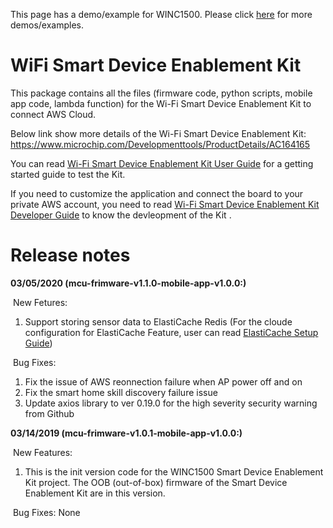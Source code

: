 This page has a demo/example for WINC1500. Please click [here](https://github.com/search?q=topic:winc1500+org:MicrochipTech) for more demos/examples.

# WiFi Smart Device Enablement Kit
This package contains all the files (firmware code, python scripts, mobile app code, lambda function) for the Wi-Fi Smart Device Enablement Kit to connect AWS Cloud.

Below link show more details of the Wi-Fi Smart Device Enablement Kit:
https://www.microchip.com/Developmenttools/ProductDetails/AC164165

You can read [Wi-Fi Smart Device Enablement Kit User Guide](http://ww1.microchip.com/downloads/en/DeviceDoc/ATWINC-15x0-Smart-Device%20Kit-Wi-Fi-Smart-Device-Enablement-Kit-User-Guide-DS50002880A.pdf) for a getting started guide to test the Kit.

If you need to customize the application and connect the board to your private AWS account, you need to read [Wi-Fi Smart Device Enablement Kit Developer Guide](http://ww1.microchip.com/downloads/en/DeviceDoc/ATWINC15x0-Smart-Device-Kit-Wi-Fi-Smart-Device%20Enablement%20Kit%20Developers%20Guide-User-Guide-DS50002885A.pdf) to know the devleopment of the Kit .



# Release notes

**03/05/2020 (mcu-frimware-v1.1.0-mobile-app-v1.0.0:)**

  &nbsp;New Fetures:
  1. Support storing sensor data to ElastiCache Redis
  (For the cloude configuration for ElastiCache Feature, user can read [ElastiCache Setup Guide](https://github.com/MicrochipTech/winc1500-wifi-smart-device-enablement-kit-aws-cloud/blob/master/doc/cloud-setup/Elasticache%20Setup.docx))

  &nbsp;Bug Fixes:
  1. Fix the issue of AWS reonnection failure when AP power off and on
  2. Fix the smart home skill discovery failure issue
  3. Update axios library to ver 0.19.0 for the high severity security warning from Github


**03/14/2019 (mcu-frimware-v1.0.1-mobile-app-v1.0.0:)**

&nbsp;New Features:
1. This is the init version code for the WINC1500 Smart Device Enablement Kit project. 
	The OOB (out-of-box) firmware of the Smart Device Enablement Kit are in this version.

&nbsp;Bug Fixes:
None

